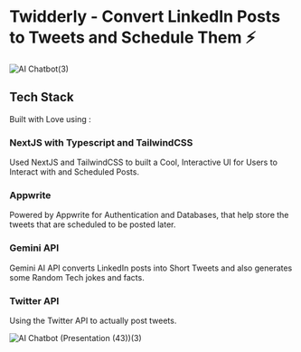 # Twidderly - Convert LinkedIn Posts to Tweets and Schedule Them ⚡️

![AI Chatbot(3)](https://github.com/thevinitgupta/Twidder/assets/65801700/0d2f1124-5318-4279-9472-be8e6875ff18)

## Tech Stack 
Built with Love using : 
### NextJS with Typescript and TailwindCSS
Used NextJS and TailwindCSS to built a Cool, Interactive UI for Users to Interact with and Scheduled Posts.  
### Appwrite
Powered by Appwrite for Authentication and Databases, that help store the tweets that are scheduled to be posted later.
### Gemini API
Gemini AI API converts LinkedIn posts into Short Tweets and also generates some Random Tech jokes and facts.
### Twitter API
Using the Twitter API to actually post tweets.

![AI Chatbot (Presentation (43))(3)](https://github.com/thevinitgupta/Twidder/assets/65801700/ddc6a85b-5e82-4a75-b453-820ebaeb6574)
